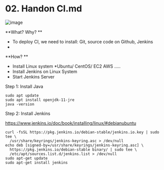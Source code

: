 # 02. Handon CI.md

![image](https://user-images.githubusercontent.com/25337881/195131745-df81cb49-4509-4e7a-8900-704d7792b26f.png)


**What? Why? **

- To deploy CI, we need to install: Git, source code on Github, Jenkins
- 


**How? **
- Install Linux system *Ubuntu/ CentOS/ EC2 AWS .....
- Install Jenkins on Linux System
- Start Jenkins Server


Step 1: Install Java

```
sudo apt update
sudo apt install openjdk-11-jre
java -version
```

Step 2:  Install Jenkins

https://www.jenkins.io/doc/book/installing/linux/#debianubuntu


```
curl -fsSL https://pkg.jenkins.io/debian-stable/jenkins.io.key | sudo tee \
  /usr/share/keyrings/jenkins-keyring.asc > /dev/null
echo deb [signed-by=/usr/share/keyrings/jenkins-keyring.asc] \
  https://pkg.jenkins.io/debian-stable binary/ | sudo tee \
  /etc/apt/sources.list.d/jenkins.list > /dev/null
sudo apt-get update
sudo apt-get install jenkins
```







